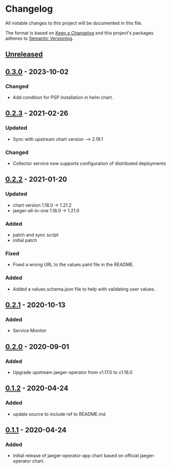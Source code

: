 # Changelog

All notable changes to this project will be documented in this file.

The format is based on [Keep a Changelog](http://keepachangelog.com/en/1.0.0/)
and this project's packages adheres to [Semantic Versioning](http://semver.org/spec/v2.0.0.html).

## [Unreleased]

## [0.3.0] - 2023-10-02

### Changed

- Add condition for PSP installation in helm chart.

## [0.2.3] - 2021-02-26

### Updated

- Sync with upstream chart version --> 2.19.1

### Changed

- Collector service now supports configuration of distributed deployments

## [0.2.2] - 2021-01-20

### Updated

- chart version 1.18.0 -> 1.21.2
- jaeger-all-in-one 1.18.0 -> 1.21.0

### Added

- patch and sync script
- initial patch

### Fixed

- Fixed a wrong URL to the values.yaml file in the README.

### Added

- Added a values.schema.json file to help with validating user values.

## [0.2.1] - 2020-10-13

### Added

- Service Monitor

## [0.2.0] - 2020-09-01

### Added

- Upgrade upstream jaeger-operator from v1.17.0 to v1.18.0

## [0.1.2] - 2020-04-24

### Added

- update source to include ref to README.md

## [0.1.1] - 2020-04-24

### Added

- Initial release of jaeger-operator-app chart based on official jaeger-operator chart.

[Unreleased]: https://github.com/giantswarm/jaeger-operator-app/compare/v0.3.0...HEAD
[0.3.0]: https://github.com/giantswarm/jaeger-operator-app/compare/v0.2.3...v0.3.0
[0.2.3]: https://github.com/giantswarm/jaeger-operator-app/compare/v0.2.2...v0.2.3
[0.2.2]: https://github.com/giantswarm/jaeger-operator-app/compare/v0.2.1...v0.2.2
[0.2.1]: https://github.com/giantswarm/jaeger-operator-app/compare/v0.2.0...v0.2.1
[0.2.0]: https://github.com/giantswarm/jaeger-operator-app/compare/v0.1.2...v0.2.0
[0.1.2]: https://github.com/giantswarm/jaeger-operator-app/compare/v0.1.1..v0.1.2
[0.1.1]: https://github.com/giantswarm/jaeger-operator-app/releases/tag/v0.1.1
